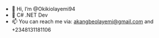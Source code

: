 - 👋 Hi, I’m @Okikiolayemi94
- 🌱 C# .NET Dev
- 📫 You can reach me via: akangbeolayemi@gmail.com and +2348131181106
<!---
Okikiolayemi94/Okikiolayemi94 is a ✨ special ✨ repository because its `README.md` (this file) appears on your GitHub profile.
You can click the Preview link to take a look at your changes.
--->
